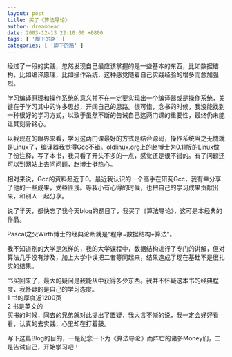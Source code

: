 ```yaml
---
layout: post
title: 买了《算法导论》
author: dreamhead
date: 2003-12-13 22:10:00 +0800
tags: [ '脚下的路' ]
categories: [ '脚下的路' ]
---
```


经过了一段的实践，忽然发现自己最应该掌握的是一些基本的东西，比如数据结构，比如编译原理，比如操作系统，这种感觉随着自己实践经验的增多而愈加强烈。

学习编译原理和操作系统的意义并不在一定要实现出一个编译器或是操作系统，关键在于学习其中的许多思想，开阔自己的思路。很可惜，念书的时候，我没能找到一种很好的学习方式，以致于虽然不断的告诫自己这两门课的重要性，最终仍未能让其刻骨铭心。

以我现在的眼界来看，学习这两门课最好的方式是结合源码，操作系统当之无愧就是Linux了，编译器我觉得Gcc不错。[oldlinux.org](http://oldlinux.org/)上的赵博士为0.11版的Linux做了份注释，写了本书，我只看了开头不多的一点，感觉还是很不错的。有了问题还可以到网站上去问问题，赵博士挺热心。

相对来说，Gcc的资料趋近于0。最近我认识的一个高手在研究Gcc，我有幸分享了他的一些成果，受益匪浅。等我小有心得的时候，也把自己的学习成果贡献出来，和别人一起分享。

说了半天，都快忘了我今天blog的题目了，我买了《算法导论》，这可是本经典的作品。

Pascal之父Wirth博士的经典论断就是“程序=数据结构+算法”。

我不知道别的大学是怎样的，我的大学课程中，数据结构进行了专门的讲解，但对算法几乎没有涉及，加上大学中误把二者等同起来，结果造成了现在基础不是很扎实的结果。

书买回来了，最大的疑问是我能从中获得多少东西。我并不怀疑这本书的经典程度，我怀疑的是自己的学习态度。  
1 书的厚度近1200页  
2 书是英文的  
买书的时候，同去的兄弟就对此提出了置疑，我大言不惭的说，我一定会好好看看，认真的去实践，心里却在打着鼓。

写下这篇Blog的目的，一是纪念一下为《算法导论》而阵亡的诸多Money们，二是告诫自己，开始学习吧！


